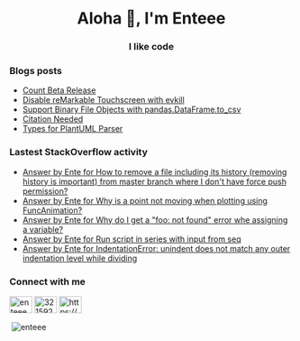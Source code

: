 <h1 align="center">Aloha 👋, I'm Enteee</h1>
<h3 align="center">I like code</h3>

### Blogs posts

<!-- BLOG-POST-LIST:START -->
- [Count Beta Release](https://duckpond.ch/count/2020/10/19/count-beta-release.html)
- [Disable reMarkable Touchscreen with evkill](https://duckpond.ch/evkill/bash/2020/08/10/disable-reMarkable-touchscreen-with-evkill.html)
- [Support Binary File Objects with pandas.DataFrame.to_csv](https://duckpond.ch/python/bash/2020/05/07/support-binary-file-objects-with-pandas.dataframe.to_csv.html)
- [Citation Needed](https://duckpond.ch/citation%20needed/2020/05/02/citation-needed.html)
- [Types for PlantUML Parser](https://duckpond.ch/plantuml-parser/javascript/2020/02/25/types-for-plantuml-parser.html)
<!-- BLOG-POST-LIST:END -->

### Lastest StackOverflow activity

<!-- STACKOVERFLOW:START -->
- [Answer by Ente for How to remove a file including its history (removing history is important) from master branch where I don't have force push permission?](https://stackoverflow.com/questions/63123653/how-to-remove-a-file-including-its-history-removing-history-is-important-from/63124290#63124290)
- [Answer by Ente for Why is a point not moving when plotting using FuncAnimation?](https://stackoverflow.com/questions/63061594/why-is-a-point-not-moving-when-plotting-using-funcanimation/63062343#63062343)
- [Answer by Ente for Why do I get a "foo: not found" error whe assigning a variable?](https://stackoverflow.com/questions/62850222/why-do-i-get-a-foo-not-found-error-whe-assigning-a-variable/62851813#62851813)
- [Answer by Ente for Run script in series with input from seq](https://stackoverflow.com/questions/62646893/run-script-in-series-with-input-from-seq/62646952#62646952)
- [Answer by Ente for IndentationError: unindent does not match any outer indentation level while dividing](https://stackoverflow.com/questions/62372924/indentationerror-unindent-does-not-match-any-outer-indentation-level-while-divi/62373135#62373135)
<!-- STACKOVERFLOW:END -->

### Connect with me

<p align="left">
<a href="https://twitter.com/enteeeeeee" target="blank"><img align="center" src="https://cdn.jsdelivr.net/npm/simple-icons@3.0.1/icons/twitter.svg" alt="enteeeeeee" height="30" width="40" /></a>
<a href="https://stackoverflow.com/users/3215929" target="blank"><img align="center" src="https://cdn.jsdelivr.net/npm/simple-icons@3.0.1/icons/stackoverflow.svg" alt="3215929" height="30" width="40" /></a>
<a href="https://duckpond.ch/feed.xml" target="blank"><img align="center" src="https://cdn.jsdelivr.net/npm/simple-icons@3.0.1/icons/rss.svg" alt="https://duckpond.ch/feed.xml" height="30" width="40" /></a>
</p>

<p>&nbsp;<img align="center" src="https://github-readme-stats.vercel.app/api?username=enteee&show_icons=true&locale=en" alt="enteee" /></p>
